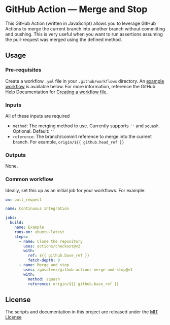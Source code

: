 # GitHub Action — Merge and Stop

This GitHub Action (written in JavaScript) allows you to leverage GitHub Actions to merge the current branch into another branch without committing and pushing. This is very useful when you want to run assertions assuming the pull-request was merged using the defined method.

## Usage
### Pre-requisites
Create a workflow `.yml` file in your `.github/workflows` directory. An [example workflow](#example-workflow---create-a-release) is available below. For more information, reference the GitHub Help Documentation for [Creating a workflow file](https://help.github.com/en/articles/configuring-a-workflow#creating-a-workflow-file).

### Inputs
All of these inputs are required

- `method`: The merging method to use. Currently supports `''` and `squash`. Optional. Default: `''`
- `reference`: The branch/commit reference to merge into the current branch. For example, `origin/${{ github.head_ref }}`

### Outputs
None.

### Common workflow

Ideally, set this up as an initial job for your workflows. For example:
```yaml
on: pull_request

name: Continuous Integration

jobs:
  build:
    name: Example
    runs-on: ubuntu-latest
    steps:
      - name: Clone the repository
        uses: actions/checkout@v2
        with:
          ref: ${{ github.base_ref }}
          fetch-depth: 0
      - name: Merge and stop
        uses: zgosalvez/github-actions-merge-and-stop@v1
        with:
          method: squash
          reference: origin/${{ github.base_ref }}
```

## License
The scripts and documentation in this project are released under the [MIT License](LICENSE)